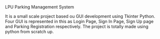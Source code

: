 LPU Parking Management System

It is a small scale project based ou GUI development using Tkinter Python.
Four GUI is represented in this as Login Page, Sign In Page, Sign Up page and Parking Registration respectively.
The project is totally made using python from scratch up. 
